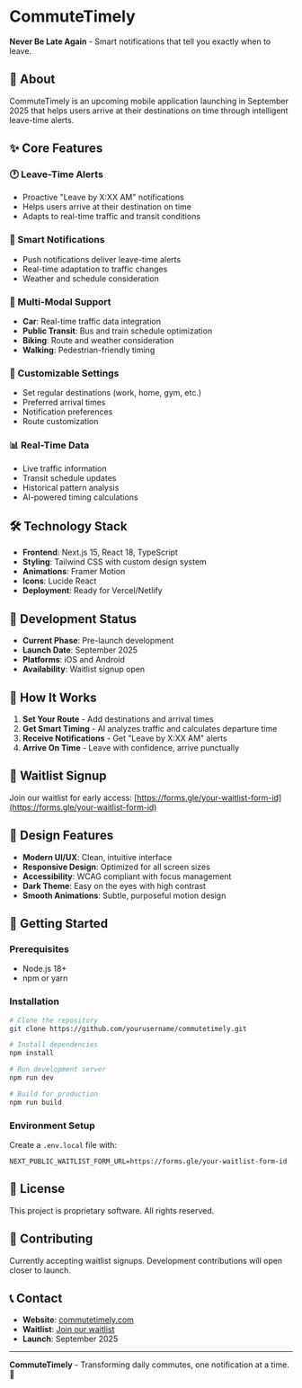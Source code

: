 # CommuteTimely

**Never Be Late Again** - Smart notifications that tell you exactly when to leave.

## 🚀 About

CommuteTimely is an upcoming mobile application launching in September 2025 that helps users arrive at their destinations on time through intelligent leave-time alerts.

## ✨ Core Features

### 🕐 Leave-Time Alerts
- Proactive "Leave by X:XX AM" notifications
- Helps users arrive at their destination on time
- Adapts to real-time traffic and transit conditions

### 📱 Smart Notifications
- Push notifications deliver leave-time alerts
- Real-time adaptation to traffic changes
- Weather and schedule consideration

### 🚗 Multi-Modal Support
- **Car**: Real-time traffic data integration
- **Public Transit**: Bus and train schedule optimization
- **Biking**: Route and weather consideration
- **Walking**: Pedestrian-friendly timing

### 🎯 Customizable Settings
- Set regular destinations (work, home, gym, etc.)
- Preferred arrival times
- Notification preferences
- Route customization

### 📊 Real-Time Data
- Live traffic information
- Transit schedule updates
- Historical pattern analysis
- AI-powered timing calculations

## 🛠️ Technology Stack

- **Frontend**: Next.js 15, React 18, TypeScript
- **Styling**: Tailwind CSS with custom design system
- **Animations**: Framer Motion
- **Icons**: Lucide React
- **Deployment**: Ready for Vercel/Netlify

## 🚧 Development Status

- **Current Phase**: Pre-launch development
- **Launch Date**: September 2025
- **Platforms**: iOS and Android
- **Availability**: Waitlist signup open

## 📱 How It Works

1. **Set Your Route** - Add destinations and arrival times
2. **Get Smart Timing** - AI analyzes traffic and calculates departure time
3. **Receive Notifications** - Get "Leave by X:XX AM" alerts
4. **Arrive On Time** - Leave with confidence, arrive punctually

## 🔗 Waitlist Signup

Join our waitlist for early access: [https://forms.gle/your-waitlist-form-id](https://forms.gle/your-waitlist-form-id)

## 🎨 Design Features

- **Modern UI/UX**: Clean, intuitive interface
- **Responsive Design**: Optimized for all screen sizes
- **Accessibility**: WCAG compliant with focus management
- **Dark Theme**: Easy on the eyes with high contrast
- **Smooth Animations**: Subtle, purposeful motion design

## 🚀 Getting Started

### Prerequisites
- Node.js 18+ 
- npm or yarn

### Installation
```bash
# Clone the repository
git clone https://github.com/yourusername/commutetimely.git

# Install dependencies
npm install

# Run development server
npm run dev

# Build for production
npm run build
```

### Environment Setup
Create a `.env.local` file with:
```env
NEXT_PUBLIC_WAITLIST_FORM_URL=https://forms.gle/your-waitlist-form-id
```

## 📄 License

This project is proprietary software. All rights reserved.

## 🤝 Contributing

Currently accepting waitlist signups. Development contributions will open closer to launch.

## 📞 Contact

- **Website**: [commutetimely.com](https://commutetimely.com)
- **Waitlist**: [Join our waitlist](https://forms.gle/your-waitlist-form-id)
- **Launch**: September 2025

---

**CommuteTimely** - Transforming daily commutes, one notification at a time. 🚀
